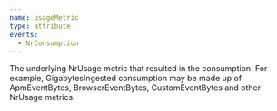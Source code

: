 ```yaml
---
name: usageMetric
type: attribute
events:
  - NrConsumption
---
```


The underlying NrUsage metric that resulted in the consumption. For example, GigabytesIngested consumption may be made up of ApmEventBytes, BrowserEventBytes, CustomEventBytes and other NrUsage metrics.